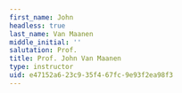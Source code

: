 ```yaml
---
first_name: John
headless: true
last_name: Van Maanen
middle_initial: ''
salutation: Prof.
title: Prof. John Van Maanen
type: instructor
uid: e47152a6-23c9-35f4-67fc-9e93f2ea98f3
---
```

